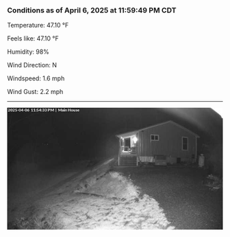 ### Conditions as of April 6, 2025 at 11:59:49 PM CDT 

Temperature: 47.10 &deg;F

Feels like: 47.10 &deg;F

Humidity: 98%

Wind Direction: N

Windspeed: 1.6 mph

Wind Gust: 2.2 mph

---

<img src="./images/latest.jpeg"/>

